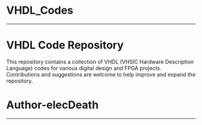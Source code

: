 # VHDL_Codes

---

# VHDL Code Repository

This repository contains a collection of VHDL (VHSIC Hardware Description Language) codes for various digital design and FPGA projects. Contributions and suggestions are welcome to help improve and expand the repository.
<br>
# Author-elecDeath

---
